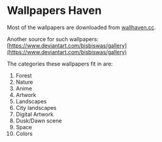 # Wallpapers Haven

Most of the wallpapers are downloaded from [wallhaven.cc](https://wallhaven.cc/).  

Another source for such wallpapers: [https://www.deviantart.com/bisbiswas/gallery](https://www.deviantart.com/bisbiswas/gallery)

The categories these wallpapers fit in are:

1. Forest
2. Nature
3. Anime
4. Artwork
5. Landscapes
6. City landscapes
7. Digital Artwork
8. Dusk/Dawn scene
9. Space
10. Colors
